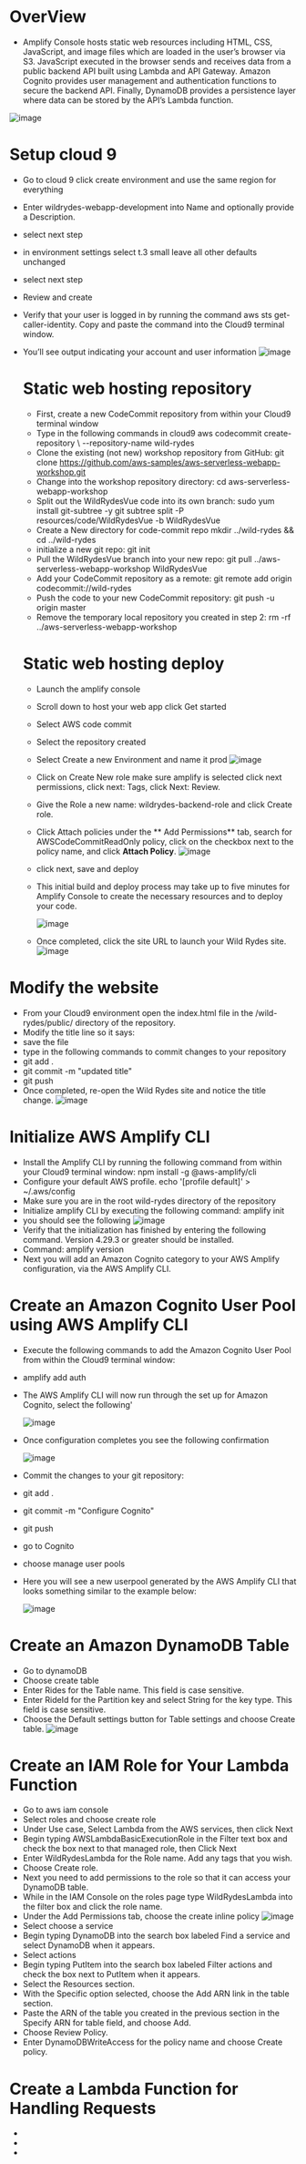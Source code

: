 # OverView 
- Amplify Console hosts static web resources including HTML, CSS, JavaScript, and image files which are loaded in the user’s browser via S3. JavaScript executed in the browser sends and receives data from a public backend API built using Lambda and API Gateway. Amazon Cognito provides user management and authentication functions to secure the backend API. Finally, DynamoDB provides a persistence layer where data can be stored by the API’s Lambda function.

![image](https://github.com/ali0999109/amplify/assets/145396907/39f94bb8-d3b5-444b-81e7-7b58fe3010a9)


# Setup cloud 9
- Go to cloud 9 click create environment and use the same region for everything
- Enter wildrydes-webapp-development into Name and optionally provide a Description.
- select next step
- in environment settings select t.3 small leave all other  defaults unchanged
- select next step
- Review and create
- Verify that your user is logged in by running the command aws sts get-caller-identity. Copy and paste the command into the Cloud9 terminal window.
- You’ll see output indicating your account and user information
  ![image](https://github.com/ali0999109/amplify/assets/145396907/2a4ab4ad-5cb5-4016-9259-83ec7bd5a307)


  # Static web hosting repository 
  - First, create a new CodeCommit repository from within your Cloud9 terminal window
  - Type in the following commands in cloud9 aws codecommit create-repository \ --repository-name wild-rydes
  - Clone the existing (not new) workshop repository from GitHub: git clone https://github.com/aws-samples/aws-serverless-webapp-workshop.git  
  - Change into the workshop repository directory: cd aws-serverless-webapp-workshop
  - Split out the WildRydesVue code into its own branch: sudo yum install git-subtree -y git subtree split -P resources/code/WildRydesVue -b WildRydesVue
  - Create a New directory for code-commit repo mkdir ../wild-rydes && cd ../wild-rydes
  - initialize a new git repo:  git init
  - Pull the WildRydesVue branch into your new repo: git pull ../aws-serverless-webapp-workshop WildRydesVue
  - Add your CodeCommit repository as a remote: git remote add origin codecommit://wild-rydes
  -  Push the code to your new CodeCommit repository: git push -u origin master
  - Remove the temporary local repository you created in step 2: rm -rf ../aws-serverless-webapp-workshop

  # Static web hosting deploy
  - Launch the amplify console
  - Scroll down to host your web app click Get started
  - Select AWS code commit
  - Select the repository created
  - Select Create a new Environment and name it prod
    ![image](https://github.com/ali0999109/amplify/assets/145396907/f807b04a-7fd1-4796-83ba-800f3e2a7e6d)

  - Click on Create New role make sure amplify is selected click next permissions, click next: Tags, click Next: Review.
  - Give the Role a new name: wildrydes-backend-role and click Create role.
  - Click Attach policies under the ** Add Permissions** tab, search for AWSCodeCommitReadOnly policy, click on the checkbox next to the policy name, and click **Attach Policy**.
    ![image](https://github.com/ali0999109/amplify/assets/145396907/804ae21c-27d4-40cb-bbc1-ffd78a581f0c)
  - click next, save and deploy
  - This initial build and deploy process may take up to five minutes for Amplify Console to create the necessary resources and to deploy your code.
    
    ![image](https://github.com/ali0999109/amplify/assets/145396907/b061efa8-59f4-4832-a330-6b4a03e521b0)
    
  - Once completed, click the site URL to launch your Wild Rydes site.
    ![image](https://github.com/ali0999109/amplify/assets/145396907/f42d56d5-738c-41db-8f19-051df78c181a)

# Modify the website
- From your Cloud9 environment open the index.html file in the /wild-rydes/public/ directory of the repository.
- Modify the title line so it says:   <title>Wild Rydes - Rydes of the Future!</title>
- save the file
- type in the following commands to commit changes to your repository 
- git add .
- git commit -m "updated title"
- git push
- Once completed, re-open the Wild Rydes site and notice the title change.
  ![image](https://github.com/ali0999109/amplify/assets/145396907/7a959caf-f3b3-4c29-a9f1-2a04a86222a9)

# Initialize AWS Amplify CLI
- Install the Amplify CLI by running the following command from within your Cloud9 terminal window: npm install -g @aws-amplify/cli
- Configure your default AWS profile. echo '[profile default]' > ~/.aws/config
- Make sure you are in the root wild-rydes directory of the repository
- Initialize amplify CLI by executing the following command: amplify init
- you should see the following
  ![image](https://github.com/ali0999109/amplify/assets/145396907/54a3feb9-7e23-40c9-976f-1aeaf25af3f7)
- Verify that the initialization has finished by entering the following command. Version 4.29.3 or greater should be installed.
- Command: amplify version
- Next you will add an Amazon Cognito category to your AWS Amplify configuration, via the AWS Amplify CLI.

# Create an Amazon Cognito User Pool using AWS Amplify CLI
- Execute the following commands to add the Amazon Cognito User Pool from within the Cloud9 terminal window:
- amplify add auth
- The AWS Amplify CLI will now run through the set up for Amazon Cognito, select the following'
  
  ![image](https://github.com/ali0999109/amplify/assets/145396907/a243031b-32cd-4388-9237-389233019599)
  
- Once configuration completes you see the following confirmation
  
  ![image](https://github.com/ali0999109/amplify/assets/145396907/2c317d78-0399-4153-bfd6-1e053f161d1c)

- Commit the changes to your git repository:

- git add .

- git commit -m "Configure Cognito"

- git push

- go to Cognito
- choose manage user pools
- Here you will see a new userpool generated by the AWS Amplify CLI that looks something similar to the example below:
  
  ![image](https://github.com/ali0999109/amplify/assets/145396907/c39547d9-2042-4b87-b89e-5debe3895080)


# Create an Amazon DynamoDB Table
- Go to dynamoDB
- Choose create table
- Enter Rides for the Table name. This field is case sensitive.
- Enter RideId  for the Partition key and select String for the key type. This field is case sensitive.
- Choose the Default settings button for Table settings and choose Create table.
  ![image](https://github.com/ali0999109/amplify/assets/145396907/4921bc1b-d40d-48ec-a740-9845b292644b)

# Create an IAM Role for Your Lambda Function
- Go to aws iam console
- Select roles and choose create role
- Under Use case, Select Lambda from the AWS services, then click Next
- Begin typing AWSLambdaBasicExecutionRole in the Filter text box and check the box next to that managed role, then Click Next
- Enter WildRydesLambda for the Role name. Add any tags that you wish.
- Choose Create role.
- Next you need to add permissions to the role so that it can access your DynamoDB table.
- While in the IAM Console on the roles page type WildRydesLambda into the filter box and click the role name.
- Under the Add Permissions tab, choose the create inline policy
  ![image](https://github.com/ali0999109/amplify/assets/145396907/0a604b99-ff22-4e5f-985f-b4f584787792)
- Select choose a service
- Begin typing DynamoDB into the search box labeled Find a service and select DynamoDB when it appears.
- Select actions
- Begin typing PutItem into the search box labeled Filter actions and check the box next to PutItem when it appears.
- Select the Resources section.
- With the Specific option selected, choose the Add ARN link in the table section.
- Paste the ARN of the table you created in the previous section in the Specify ARN for table field, and choose Add.
- Choose Review Policy.
- Enter DynamoDBWriteAccess for the policy name and choose Create policy.


# Create a Lambda Function for Handling Requests

-












  






























    
    









 
    
  
  -
  -





